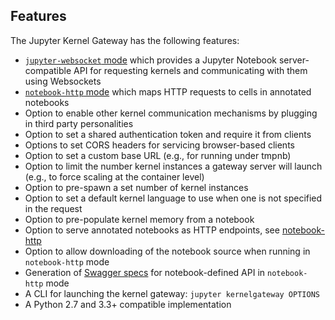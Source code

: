 ## Features

The Jupyter Kernel Gateway has the following features:

* [`jupyter-websocket` mode](websocket-mode) which provides a 
  Jupyter Notebook server-compatible API for requesting kernels and
  communicating with them using Websockets
* [`notebook-http` mode](http-mode) which maps HTTP requests to
  cells in annotated notebooks
* Option to enable other kernel communication mechanisms by plugging in third party personalities
* Option to set a shared authentication token and require it from clients
* Options to set CORS headers for servicing browser-based clients
* Option to set a custom base URL (e.g., for running under tmpnb)
* Option to limit the number kernel instances a gateway server will launch
  (e.g., to force scaling at the container level)
* Option to pre-spawn a set number of kernel instances
* Option to set a default kernel language to use when one is not specified
  in the request
* Option to pre-populate kernel memory from a notebook
* Option to serve annotated notebooks as HTTP endpoints, see
  [notebook-http](#notebook-http-mode)
* Option to allow downloading of the notebook source when running
  in `notebook-http` mode
* Generation of [Swagger specs](http://swagger.io/introducing-the-open-api-initiative/)
  for notebook-defined API in `notebook-http` mode
* A CLI for launching the kernel gateway: `jupyter kernelgateway OPTIONS`
* A Python 2.7 and 3.3+ compatible implementation
